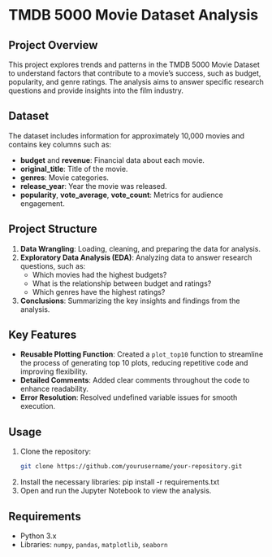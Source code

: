 # TMDB 5000 Movie Dataset Analysis

## Project Overview
This project explores trends and patterns in the TMDB 5000 Movie Dataset to understand factors that contribute to a movie’s success, such as budget, popularity, and genre ratings. The analysis aims to answer specific research questions and provide insights into the film industry.

## Dataset
The dataset includes information for approximately 10,000 movies and contains key columns such as:
- **budget** and **revenue**: Financial data about each movie.
- **original_title**: Title of the movie.
- **genres**: Movie categories.
- **release_year**: Year the movie was released.
- **popularity**, **vote_average**, **vote_count**: Metrics for audience engagement.

## Project Structure
1. **Data Wrangling**: Loading, cleaning, and preparing the data for analysis.
2. **Exploratory Data Analysis (EDA)**: Analyzing data to answer research questions, such as:
   - Which movies had the highest budgets?
   - What is the relationship between budget and ratings?
   - Which genres have the highest ratings?
3. **Conclusions**: Summarizing the key insights and findings from the analysis.

## Key Features
- **Reusable Plotting Function**: Created a `plot_top10` function to streamline the process of generating top 10 plots, reducing repetitive code and improving flexibility.
- **Detailed Comments**: Added clear comments throughout the code to enhance readability.
- **Error Resolution**: Resolved undefined variable issues for smooth execution.

## Usage
1. Clone the repository:
   ```bash
   git clone https://github.com/yourusername/your-repository.git
2. Install the necessary libraries:
   pip install -r requirements.txt
3. Open and run the Jupyter Notebook to view the analysis.

## Requirements
- Python 3.x
- Libraries: `numpy`, `pandas`, `matplotlib`, `seaborn`

